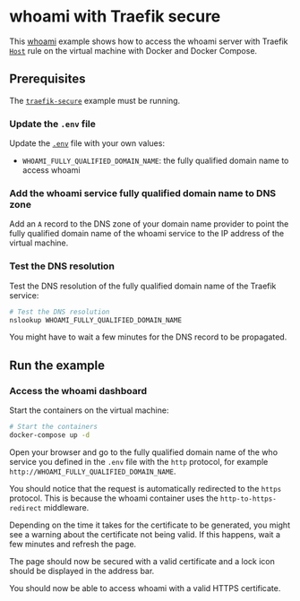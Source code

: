 # whoami with Traefik secure

This [whoami](https://github.com/traefik/whoami) example shows how to access the
whoami server with Traefik
[`Host`](https://doc.traefik.io/traefik/routing/routers/#rule) rule on the
virtual machine with Docker and Docker Compose.

## Prerequisites

The [`traefik-secure`](../traefik-secure/README.md) example must be running.

### Update the `.env` file

Update the [`.env`](.env) file with your own values:

- `WHOAMI_FULLY_QUALIFIED_DOMAIN_NAME`: the fully qualified domain name to
  access whoami

### Add the whoami service fully qualified domain name to DNS zone

Add an `A` record to the DNS zone of your domain name provider to point the
fully qualified domain name of the whoami service to the IP address of the
virtual machine.

### Test the DNS resolution

Test the DNS resolution of the fully qualified domain name of the Traefik
service:

```sh
# Test the DNS resolution
nslookup WHOAMI_FULLY_QUALIFIED_DOMAIN_NAME
```

You might have to wait a few minutes for the DNS record to be propagated.

## Run the example

### Access the whoami dashboard

Start the containers on the virtual machine:

```sh
# Start the containers
docker-compose up -d
```

Open your browser and go to the fully qualified domain name of the who service
you defined in the `.env` file with the `http` protocol, for example
`http://WHOAMI_FULLY_QUALIFIED_DOMAIN_NAME`.

You should notice that the request is automatically redirected to the `https`
protocol. This is because the whoami container uses the `http-to-https-redirect`
middleware.

Depending on the time it takes for the certificate to be generated, you might
see a warning about the certificate not being valid. If this happens, wait a few
minutes and refresh the page.

The page should now be secured with a valid certificate and a lock icon should
be displayed in the address bar.

You should now be able to access whoami with a valid HTTPS certificate.
